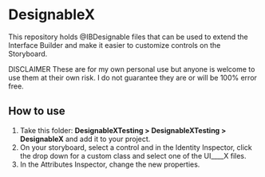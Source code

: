 # DesignableX
This repository holds @IBDesignable files that can be used to extend the Interface Builder and make it easier to customize controls on the Storyboard.

DISCLAIMER
These are for my own personal use but anyone is welcome to use them at their own risk. I do not guarantee they are or will be 100% error free.

## How to use
1. Take this folder: **DesignableXTesting > DesignableXTesting > DesignableX** and add it to your project.
2. On your storyboard, select a control and in the Identity Inspector, click the drop down for a custom class and select one of the UI____X files.
3. In the Attributes Inspector, change the new properties.
